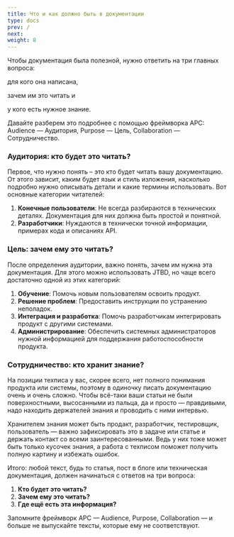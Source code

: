 ```yaml
---
title: Что и как должно быть в документации
type: docs
prev: /
next: 
weight: 8
---
```


Чтобы документация была полезной, нужно ответить на три главных вопроса: 

для кого она написана, 

зачем им это читать и 

у кого есть нужное знание. 

Давайте разберем это подробнее с помощью фреймворка APC: Audience — Аудитория, Purpose — Цель, Collaboration — Сотрудничество.

### Аудитория: кто будет это читать?

Первое, что нужно понять – это кто будет читать вашу документацию. От этого зависит, каким будет язык и стиль изложения, насколько подробно нужно описывать детали и какие термины использовать. Вот основные категории читателей:

1. **Конечные пользователи**: Не всегда разбираются в технических деталях. Документация для них должна быть простой и понятной.
2. **Разработчики**: Нуждаются в технически точной информации, примерах кода и описаниях API.

### Цель: зачем ему это читать?

После определения аудитории, важно понять, зачем им нужна эта документация. Для этого можно использовать JTBD, но чаще всего достаточно одной из этих категорий: 

1. **Обучение**: Помочь новым пользователям освоить продукт.
2. **Решение проблем**: Предоставить инструкции по устранению неполадок.
3. **Интеграция и разработка**: Помочь разработчикам интегрировать продукт с другими системами.
4. **Администрирование**: Обеспечить системных администраторов нужной информацией для поддержания работоспособности продукта.

### Сотрудничество: кто хранит знание?

На позиции техписа у вас, скорее всего, нет полного понимания продукта или системы, поэтому в одиночку писать документацию очень и очень сложно. Чтобы всё-таки ваши статьи не были поверхностными, высосанными из пальца, да и просто — правдивыми, надо находить держателей знания и проводить с ними интервью.

Хранителем знания может быть продакт, разработчик, тестировщик, пользователь — важно зафиксировать это в задаче или статье и держать контакт со всеми заинтересованными. Ведь у них тоже может быть только кусочек знания, а работа с техписом поможет получить полную картину и избежать ошибок.

Итого: любой текст, будь то статья, пост в блоге или техническая документация, должен начинаться с ответов на три вопроса:

1. **Кто будет это читать?**
2. **Зачем ему это читать?**
3. **Где ещё есть эта информация?**

Запомните фреймворк APC — Audience, Purpose, Collaboration — и больше не выпускайте тексты, которые ему не соответствуют.

